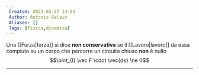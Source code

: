 ```yaml
---
 Created: 2023-03-27 14:53
 Author: Antonio Gelain
 Aliases: []
 Tags: [fisica,dinamica]
---
```


Una [[Forza|forza]] si dice **non conservativa** se il [[Lavoro|lavoro]] da essa compiuto su un corpo che percorre un circuito chiuso **non** è nullo
$$\oint_{I} \vec F \cdot \vec{ds} \ne 0$$

---


